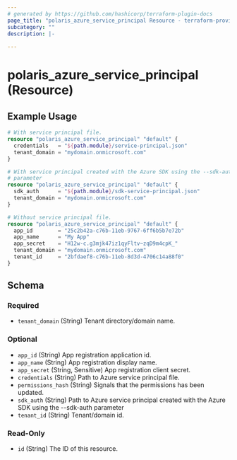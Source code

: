 ```yaml
---
# generated by https://github.com/hashicorp/terraform-plugin-docs
page_title: "polaris_azure_service_principal Resource - terraform-provider-polaris"
subcategory: ""
description: |-
  
---
```


# polaris_azure_service_principal (Resource)



## Example Usage

```terraform
# With service principal file.
resource "polaris_azure_service_principal" "default" {
  credentials   = "${path.module}/service-principal.json"
  tenant_domain = "mydomain.onmicrosoft.com"
}

# With service principal created with the Azure SDK using the --sdk-auth
# parameter
resource "polaris_azure_service_principal" "default" {
  sdk_auth      = "${path.module}/sdk-service-principal.json"
  tenant_domain = "mydomain.onmicrosoft.com"
}

# Without service principal file.
resource "polaris_azure_service_principal" "default" {
  app_id        = "25c2b42a-c76b-11eb-9767-6ff6b5b7e72b"
  app_name      = "My App"
  app_secret    = "H12w-c.g3mjk47iz1qyFltv~zqD9m4cpK_"
  tenant_domain = "mydomain.onmicrosoft.com"
  tenant_id     = "2bfdaef8-c76b-11eb-8d3d-4706c14a88f0"
}
```

<!-- schema generated by tfplugindocs -->
## Schema

### Required

- `tenant_domain` (String) Tenant directory/domain name.

### Optional

- `app_id` (String) App registration application id.
- `app_name` (String) App registration display name.
- `app_secret` (String, Sensitive) App registration client secret.
- `credentials` (String) Path to Azure service principal file.
- `permissions_hash` (String) Signals that the permissions has been updated.
- `sdk_auth` (String) Path to Azure service principal created with the Azure SDK using the --sdk-auth parameter
- `tenant_id` (String) Tenant/domain id.

### Read-Only

- `id` (String) The ID of this resource.


